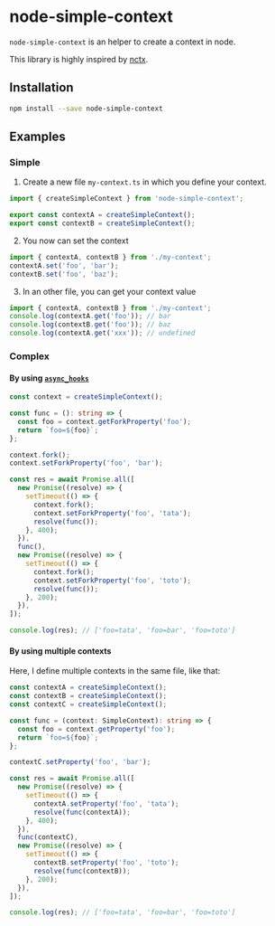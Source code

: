 # node-simple-context

`node-simple-context` is an helper to create a context in node.

This library is highly inspired by [nctx](https://github.com/devthejo/nctx).

## Installation

```sh
npm install --save node-simple-context
```

## Examples

### Simple

1. Create a new file `my-context.ts` in which you define your context.

```ts
import { createSimpleContext } from 'node-simple-context';

export const contextA = createSimpleContext();
export const contextB = createSimpleContext();
```

2. You now can set the context

```ts
import { contextA, contextB } from './my-context';
contextA.set('foo', 'bar');
contextB.set('foo', 'baz');
```

3. In an other file, you can get your context value

```ts
import { contextA, contextB } from './my-context';
console.log(contextA.get('foo')); // bar
console.log(contextB.get('foo')); // baz
console.log(contextA.get('xxx')); // undefined
```

### Complex

#### By using [`async_hooks`](https://nodejs.org/api/async_hooks.html)

```ts
const context = createSimpleContext();

const func = (): string => {
  const foo = context.getForkProperty('foo');
  return `foo=${foo}`;
};

context.fork();
context.setForkProperty('foo', 'bar');

const res = await Promise.all([
  new Promise((resolve) => {
    setTimeout(() => {
      context.fork();
      context.setForkProperty('foo', 'tata');
      resolve(func());
    }, 400);
  }),
  func(),
  new Promise((resolve) => {
    setTimeout(() => {
      context.fork();
      context.setForkProperty('foo', 'toto');
      resolve(func());
    }, 200);
  }),
]);

console.log(res); // ['foo=tata', 'foo=bar', 'foo=toto']
```

#### By using multiple contexts

Here, I define multiple contexts in the same file, like that:

```ts
const contextA = createSimpleContext();
const contextB = createSimpleContext();
const contextC = createSimpleContext();

const func = (context: SimpleContext): string => {
  const foo = context.getProperty('foo');
  return `foo=${foo}`;
};

contextC.setProperty('foo', 'bar');

const res = await Promise.all([
  new Promise((resolve) => {
    setTimeout(() => {
      contextA.setProperty('foo', 'tata');
      resolve(func(contextA));
    }, 400);
  }),
  func(contextC),
  new Promise((resolve) => {
    setTimeout(() => {
      contextB.setProperty('foo', 'toto');
      resolve(func(contextB));
    }, 200);
  }),
]);

console.log(res); // ['foo=tata', 'foo=bar', 'foo=toto']
```
